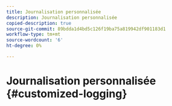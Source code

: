 ```yaml
---
title: Journalisation personnalisée
description: Journalisation personnalisée
copied-description: true
source-git-commit: 89bdda1d4bd5c126f19ba75a819942df901183d1
workflow-type: tm+mt
source-wordcount: '6'
ht-degree: 0%

---
```



# Journalisation personnalisée {#customized-logging}
